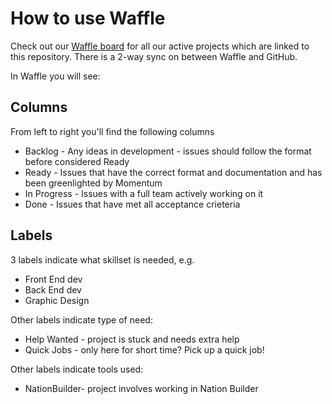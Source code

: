 # How to use Waffle
Check out our [Waffle board](https://waffle.io/PeoplesMomentum/projects) for all our active projects which are linked to this repository. There is a 2-way sync on between Waffle and GitHub. 

In Waffle you will see: 
## Columns
From left to right you'll find the following columns
- Backlog - Any ideas in development - issues should follow the format before considered Ready
- Ready - Issues that have the correct format and documentation and has been greenlighted by Momentum
- In Progress - Issues with a full team actively working on it
- Done - Issues that have met all acceptance crieteria

## Labels
3 labels indicate what skillset is needed, e.g. 
- Front End dev
- Back End dev
- Graphic Design

Other labels indicate type of need:
- Help Wanted - project is stuck and needs extra help
- Quick Jobs - only here for short time? Pick up a quick job!

Other labels indicate tools used:
-  NationBuilder- project involves working in Nation Builder
